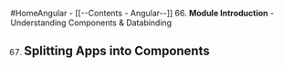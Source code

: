 #HomeAngular - [[--Contents - Angular--]]
66. **Module Introduction**
	- Understanding Components & Databinding

67. **Splitting Apps into Components**
	- 